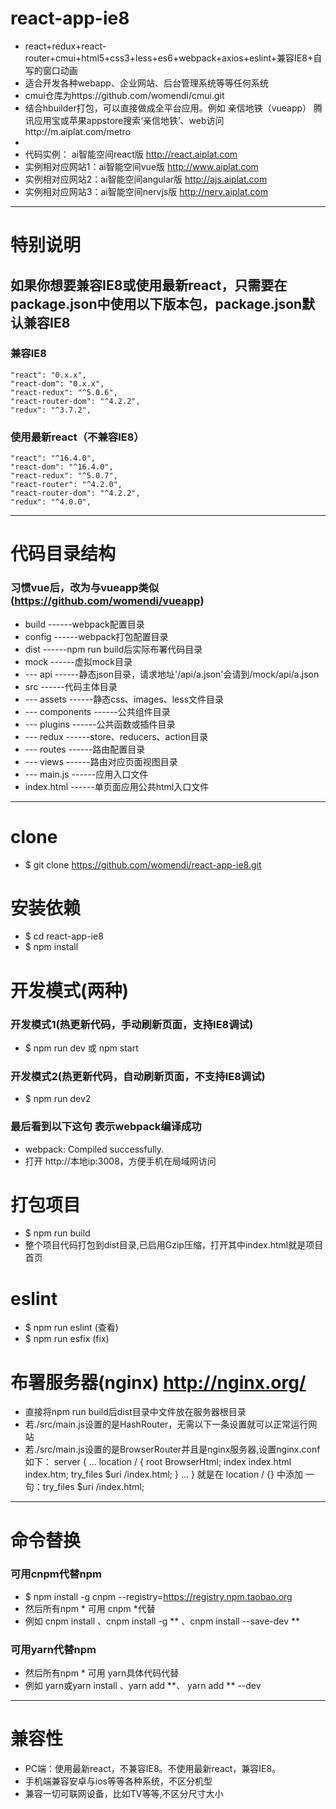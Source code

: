 # react-app-ie8
 - react+redux+react-router+cmui+html5+css3+less+es6+webpack+axios+eslint+兼容IE8+自写的窗口动画
 - 适合开发各种webapp、企业网站、后台管理系统等等任何系统
 - cmui仓库为https://github.com/womendi/cmui.git
 - 结合hbuilder打包，可以直接做成全平台应用。例如 亲信地铁（vueapp） 腾讯应用宝或苹果appstore搜索‘亲信地铁’、web访问http://m.aiplat.com/metro
 - 
 - 代码实例：      ai智能空间react版   http://react.aiplat.com
 - 实例相对应网站1：ai智能空间vue版     http://www.aiplat.com
 - 实例相对应网站2：ai智能空间angular版 http://ajs.aiplat.com
 - 实例相对应网站3：ai智能空间nervjs版  http://nerv.aiplat.com

---


# 特别说明

## 如果你想要兼容IE8或使用最新react，只需要在package.json中使用以下版本包，package.json默认兼容IE8

### 兼容IE8
    "react": "0.x.x",
    "react-dom": "0.x.x",
    "react-redux": "^5.0.6",
    "react-router-dom": "^4.2.2",
    "redux": "^3.7.2",

### 使用最新react（不兼容IE8）
    "react": "^16.4.0",
    "react-dom": "^16.4.0",
    "react-redux": "^5.0.7",
    "react-router": "^4.2.0",
    "react-router-dom": "^4.2.2",
    "redux": "^4.0.0",

---

# 代码目录结构

### 习惯vue后，改为与vueapp类似(https://github.com/womendi/vueapp)
 - build           ------webpack配置目录
 - config          ------webpack打包配置目录
 - dist            ------npm run build后实际布署代码目录
 - mock            ------虚拟mock目录
 - --- api         ------静态json目录，请求地址'/api/a.json'会请到/mock/api/a.json
 - src             ------代码主体目录
 - --- assets      ------静态css、images、less文件目录
 - --- components  ------公共组件目录
 - --- plugins     ------公共函数或插件目录
 - --- redux       ------store、reducers、action目录
 - --- routes      ------路由配置目录
 - --- views       ------路由对应页面视图目录
 - --- main.js     ------应用入口文件
 - index.html      ------单页面应用公共html入口文件

---

# clone
 - $ git clone https://github.com/womendi/react-app-ie8.git

# 安装依赖
 - $ cd react-app-ie8
 - $ npm install

# 开发模式(两种)

### 开发模式1(热更新代码，手动刷新页面，支持IE8调试)
 - $ npm run dev  或  npm start

### 开发模式2(热更新代码，自动刷新页面，不支持IE8调试)
 - $ npm run dev2

### 最后看到以下这句 表示webpack编译成功
 - webpack: Compiled successfully.
 - 打开 http://本地ip:3008，方便手机在局域网访问

# 打包项目
 - $ npm run build
 - 整个项目代码打包到dist目录,已启用Gzip压缩，打开其中index.html就是项目 首页

# eslint 
 - $ npm run eslint  (查看)
 - $ npm run esfix  (fix)

# 布署服务器(nginx) http://nginx.org/
 - 直接将npm run build后dist目录中文件放在服务器根目录
 - 若./src/main.js设置的是HashRouter，无需以下一条设置就可以正常运行网站
 - 若./src/main.js设置的是BrowserRouter并且是nginx服务器,设置nginx.conf如下：
    server {
        ...
            location / {
                root   BrowserHtml;
                index  index.html index.htm;
                try_files $uri /index.html;
            }
        ...
    }
    就是在 location / {} 中添加 一句：try_files $uri /index.html;

---

# 命令替换

### 可用cnpm代替npm
 - $ npm install -g cnpm --registry=https://registry.npm.taobao.org
 - 然后所有npm * 可用 cnpm *代替 
 - 例如 cnpm install 、cnpm install -g ** 、cnpm install --save-dev **

### 可用yarn代替npm
 - 然后所有npm * 可用 yarn具体代码代替 
 - 例如 yarn或yarn install 、yarn add **、 yarn add ** --dev

---

# 兼容性
 - PC端：使用最新react，不兼容IE8。不使用最新react，兼容IE8。
 - 手机端兼容安卓与ios等等各种系统，不区分机型
 - 兼容一切可联网设备，比如TV等等,不区分尺寸大小
